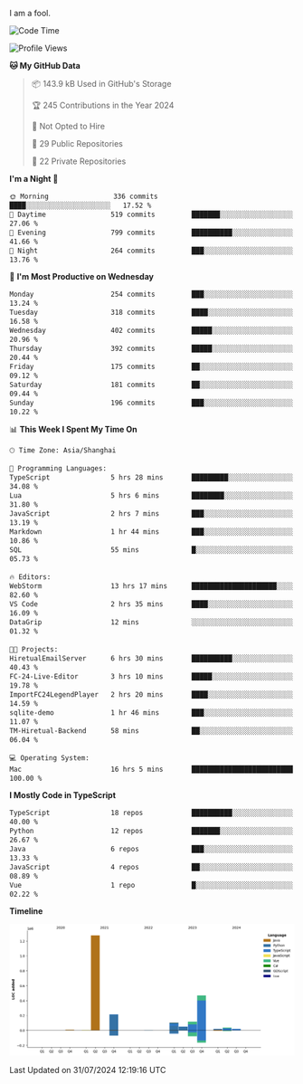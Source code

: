 I am a fool.

<!--START_SECTION:waka-->
![Code Time](http://img.shields.io/badge/Code%20Time-1%2C596%20hrs%2032%20mins-blue)

![Profile Views](http://img.shields.io/badge/Profile%20Views-1-blue)

**🐱 My GitHub Data** 

> 📦 143.9 kB Used in GitHub's Storage 
 > 
> 🏆 245 Contributions in the Year 2024
 > 
> 🚫 Not Opted to Hire
 > 
> 📜 29 Public Repositories 
 > 
> 🔑 22 Private Repositories 
 > 
**I'm a Night 🦉** 

```text
🌞 Morning                336 commits         ████░░░░░░░░░░░░░░░░░░░░░   17.52 % 
🌆 Daytime                519 commits         ███████░░░░░░░░░░░░░░░░░░   27.06 % 
🌃 Evening                799 commits         ██████████░░░░░░░░░░░░░░░   41.66 % 
🌙 Night                  264 commits         ███░░░░░░░░░░░░░░░░░░░░░░   13.76 % 
```
📅 **I'm Most Productive on Wednesday** 

```text
Monday                   254 commits         ███░░░░░░░░░░░░░░░░░░░░░░   13.24 % 
Tuesday                  318 commits         ████░░░░░░░░░░░░░░░░░░░░░   16.58 % 
Wednesday                402 commits         █████░░░░░░░░░░░░░░░░░░░░   20.96 % 
Thursday                 392 commits         █████░░░░░░░░░░░░░░░░░░░░   20.44 % 
Friday                   175 commits         ██░░░░░░░░░░░░░░░░░░░░░░░   09.12 % 
Saturday                 181 commits         ██░░░░░░░░░░░░░░░░░░░░░░░   09.44 % 
Sunday                   196 commits         ███░░░░░░░░░░░░░░░░░░░░░░   10.22 % 
```


📊 **This Week I Spent My Time On** 

```text
🕑︎ Time Zone: Asia/Shanghai

💬 Programming Languages: 
TypeScript               5 hrs 28 mins       █████████░░░░░░░░░░░░░░░░   34.08 % 
Lua                      5 hrs 6 mins        ████████░░░░░░░░░░░░░░░░░   31.80 % 
JavaScript               2 hrs 7 mins        ███░░░░░░░░░░░░░░░░░░░░░░   13.19 % 
Markdown                 1 hr 44 mins        ███░░░░░░░░░░░░░░░░░░░░░░   10.86 % 
SQL                      55 mins             █░░░░░░░░░░░░░░░░░░░░░░░░   05.73 % 

🔥 Editors: 
WebStorm                 13 hrs 17 mins      █████████████████████░░░░   82.60 % 
VS Code                  2 hrs 35 mins       ████░░░░░░░░░░░░░░░░░░░░░   16.09 % 
DataGrip                 12 mins             ░░░░░░░░░░░░░░░░░░░░░░░░░   01.32 % 

🐱‍💻 Projects: 
HiretualEmailServer      6 hrs 30 mins       ██████████░░░░░░░░░░░░░░░   40.43 % 
FC-24-Live-Editor        3 hrs 10 mins       █████░░░░░░░░░░░░░░░░░░░░   19.78 % 
ImportFC24LegendPlayer   2 hrs 20 mins       ████░░░░░░░░░░░░░░░░░░░░░   14.59 % 
sqlite-demo              1 hr 46 mins        ███░░░░░░░░░░░░░░░░░░░░░░   11.07 % 
TM-Hiretual-Backend      58 mins             ██░░░░░░░░░░░░░░░░░░░░░░░   06.04 % 

💻 Operating System: 
Mac                      16 hrs 5 mins       █████████████████████████   100.00 % 
```

**I Mostly Code in TypeScript** 

```text
TypeScript               18 repos            ██████████░░░░░░░░░░░░░░░   40.00 % 
Python                   12 repos            ███████░░░░░░░░░░░░░░░░░░   26.67 % 
Java                     6 repos             ███░░░░░░░░░░░░░░░░░░░░░░   13.33 % 
JavaScript               4 repos             ██░░░░░░░░░░░░░░░░░░░░░░░   08.89 % 
Vue                      1 repo              █░░░░░░░░░░░░░░░░░░░░░░░░   02.22 % 
```



**Timeline**

![Lines of Code chart](https://raw.githubusercontent.com/VeejaLiu/VeejaLiu/master/assets/bar_graph.png)


 Last Updated on 31/07/2024 12:19:16 UTC
<!--END_SECTION:waka-->
